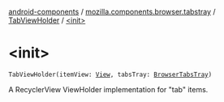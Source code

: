 [android-components](../../index.md) / [mozilla.components.browser.tabstray](../index.md) / [TabViewHolder](index.md) / [&lt;init&gt;](./-init-.md)

# &lt;init&gt;

`TabViewHolder(itemView: `[`View`](https://developer.android.com/reference/android/view/View.html)`, tabsTray: `[`BrowserTabsTray`](../-browser-tabs-tray/index.md)`)`

A RecyclerView ViewHolder implementation for "tab" items.

